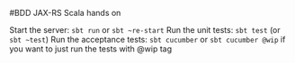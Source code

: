 #BDD JAX-RS Scala hands on

Start the server: `sbt run` or `sbt ~re-start`
Run the unit tests: `sbt test` (or `sbt ~test`)
Run the acceptance tests: `sbt cucumber` or `sbt cucumber @wip` if you want to just run the tests with @wip tag